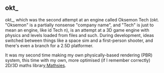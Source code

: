 ## okt_

okt_, which was the second attempt at an engine called Oksemon Tech (okt. "Oksemon" is a partially nonsense "company name", and "Tech" is just to mean an engine, like id Tech n), is an attempt at a 3D game engine with physics and levels loaded from files and such.
During development, ideas switched between things like a space sim and a first-person shooter, and there's even a branch for a 2.5D platformer.

It was my second time making my own physically-based rendering (PBR) system, this time with my own, more optimised (if I remember correctly) 2D/3D maths library,[Mathsies](https://github.com/wolfboyft/mathsies).
